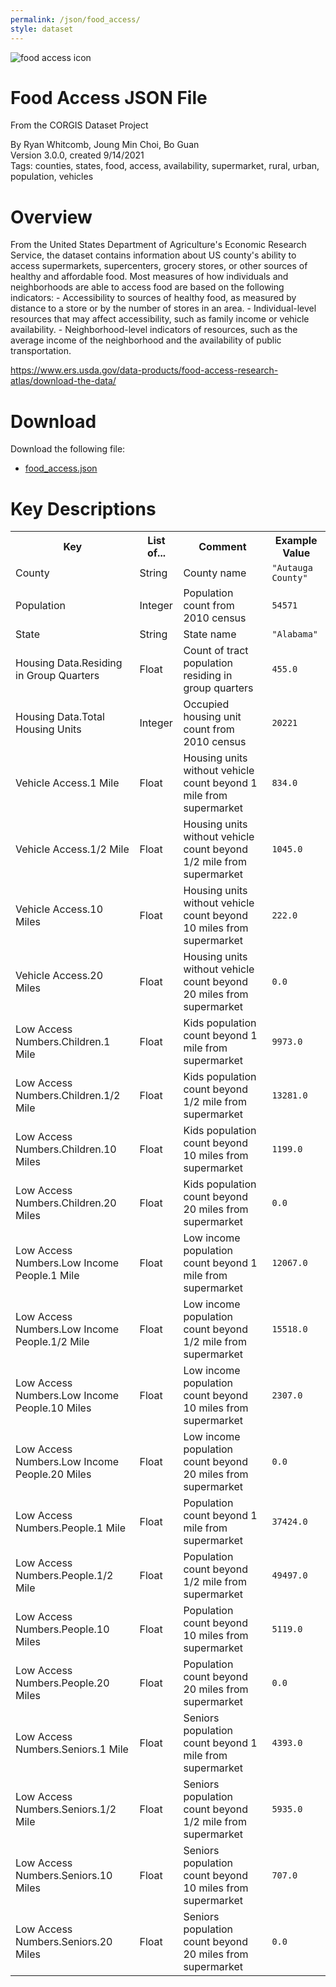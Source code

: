```yaml
---
permalink: /json/food_access/
style: dataset
---
```


<img class="img-thumbnail float-right"
     src="/images/datasets/food-access-icon.png"
     alt="food access icon"
     role="presentation">

# Food Access JSON File

<p class='lead'>From the CORGIS Dataset Project</p>

<span class='text-muted'>By Ryan Whitcomb, Joung Min Choi, Bo Guan</span><br>
<span class='text-muted'>Version 3.0.0, created 9/14/2021</span><br>
<span class='text-muted'>Tags: counties, states, food, access, availability, supermarket, rural, urban, population, vehicles</span>

# Overview

From the United States Department of Agriculture's Economic Research Service, the dataset contains information about US county's ability to access supermarkets, supercenters, grocery stores, or other sources of healthy and affordable food.  Most measures of how individuals and neighborhoods are able to access food are based on the following indicators: 
    - Accessibility to sources of healthy food, as measured by distance to a store or by the number of stores in an area.
    - Individual-level resources that may affect accessibility, such as family income or vehicle availability.
    - Neighborhood-level indicators of resources, such as the average income of the neighborhood and the availability of public transportation.  



<https://www.ers.usda.gov/data-products/food-access-research-atlas/download-the-data/>




# Download

Download the following file:

* <a href='../../datasets/json/food_access/food_access.json' download>food_access.json <span class="fas fa-download"></span></a>

# Key Descriptions
    
<table class='table table-condensed table-striped table-bordered table-hover'>
<tr>
    <th class=''>Key</th>
    <th class=''>List of...</th>
    <th class=''>Comment</th>
    <th class=''>Example Value</th>
</tr>

<tr>
    <td>County</td>
    <td>String</td> 
    <td>County name</td>
    <td><code>"Autauga County"</code></td>
</tr>

<tr>
    <td>Population</td>
    <td>Integer</td> 
    <td>Population count from 2010 census</td>
    <td><code>54571</code></td>
</tr>

<tr>
    <td>State</td>
    <td>String</td> 
    <td>State name</td>
    <td><code>"Alabama"</code></td>
</tr>

<tr>
    <td>Housing Data.Residing in Group Quarters</td>
    <td>Float</td> 
    <td>Count of tract population residing in group quarters</td>
    <td><code>455.0</code></td>
</tr>

<tr>
    <td>Housing Data.Total Housing Units</td>
    <td>Integer</td> 
    <td>Occupied housing unit count from 2010 census</td>
    <td><code>20221</code></td>
</tr>

<tr>
    <td>Vehicle Access.1 Mile</td>
    <td>Float</td> 
    <td>Housing units without vehicle count beyond 1 mile from supermarket</td>
    <td><code>834.0</code></td>
</tr>

<tr>
    <td>Vehicle Access.1/2 Mile</td>
    <td>Float</td> 
    <td>Housing units without vehicle count beyond 1/2 mile from supermarket</td>
    <td><code>1045.0</code></td>
</tr>

<tr>
    <td>Vehicle Access.10 Miles</td>
    <td>Float</td> 
    <td>Housing units without vehicle count beyond 10 miles from supermarket</td>
    <td><code>222.0</code></td>
</tr>

<tr>
    <td>Vehicle Access.20 Miles</td>
    <td>Float</td> 
    <td>Housing units without vehicle count beyond 20 miles from supermarket</td>
    <td><code>0.0</code></td>
</tr>

<tr>
    <td>Low Access Numbers.Children.1 Mile</td>
    <td>Float</td> 
    <td>Kids population count beyond 1 mile from supermarket</td>
    <td><code>9973.0</code></td>
</tr>

<tr>
    <td>Low Access Numbers.Children.1/2 Mile</td>
    <td>Float</td> 
    <td>Kids population count beyond 1/2 mile from supermarket</td>
    <td><code>13281.0</code></td>
</tr>

<tr>
    <td>Low Access Numbers.Children.10 Miles</td>
    <td>Float</td> 
    <td>Kids population count beyond 10 miles from supermarket</td>
    <td><code>1199.0</code></td>
</tr>

<tr>
    <td>Low Access Numbers.Children.20 Miles</td>
    <td>Float</td> 
    <td>Kids population count beyond 20 miles from supermarket</td>
    <td><code>0.0</code></td>
</tr>

<tr>
    <td>Low Access Numbers.Low Income People.1 Mile</td>
    <td>Float</td> 
    <td>Low income population count beyond 1 mile from supermarket</td>
    <td><code>12067.0</code></td>
</tr>

<tr>
    <td>Low Access Numbers.Low Income People.1/2 Mile</td>
    <td>Float</td> 
    <td>Low income population count beyond 1/2 mile from supermarket</td>
    <td><code>15518.0</code></td>
</tr>

<tr>
    <td>Low Access Numbers.Low Income People.10 Miles</td>
    <td>Float</td> 
    <td>Low income population count beyond 10 miles from supermarket</td>
    <td><code>2307.0</code></td>
</tr>

<tr>
    <td>Low Access Numbers.Low Income People.20 Miles</td>
    <td>Float</td> 
    <td>Low income population count beyond 20 miles from supermarket</td>
    <td><code>0.0</code></td>
</tr>

<tr>
    <td>Low Access Numbers.People.1 Mile</td>
    <td>Float</td> 
    <td>Population count beyond 1 mile from supermarket</td>
    <td><code>37424.0</code></td>
</tr>

<tr>
    <td>Low Access Numbers.People.1/2 Mile</td>
    <td>Float</td> 
    <td>Population count beyond 1/2 mile from supermarket</td>
    <td><code>49497.0</code></td>
</tr>

<tr>
    <td>Low Access Numbers.People.10 Miles</td>
    <td>Float</td> 
    <td>Population count beyond 10 miles from supermarket</td>
    <td><code>5119.0</code></td>
</tr>

<tr>
    <td>Low Access Numbers.People.20 Miles</td>
    <td>Float</td> 
    <td>Population count beyond 20 miles from supermarket</td>
    <td><code>0.0</code></td>
</tr>

<tr>
    <td>Low Access Numbers.Seniors.1 Mile</td>
    <td>Float</td> 
    <td>Seniors population count beyond 1 mile from supermarket</td>
    <td><code>4393.0</code></td>
</tr>

<tr>
    <td>Low Access Numbers.Seniors.1/2 Mile</td>
    <td>Float</td> 
    <td>Seniors population count beyond 1/2 mile from supermarket</td>
    <td><code>5935.0</code></td>
</tr>

<tr>
    <td>Low Access Numbers.Seniors.10 Miles</td>
    <td>Float</td> 
    <td>Seniors population count beyond 10 miles from supermarket</td>
    <td><code>707.0</code></td>
</tr>

<tr>
    <td>Low Access Numbers.Seniors.20 Miles</td>
    <td>Float</td> 
    <td>Seniors population count beyond 20 miles from supermarket</td>
    <td><code>0.0</code></td>
</tr>

</table>